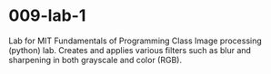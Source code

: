 # 009-lab-1
Lab for MIT Fundamentals of Programming Class 
  Image processing (python) lab. Creates and applies various filters such as blur and sharpening in both grayscale and color (RGB). 
